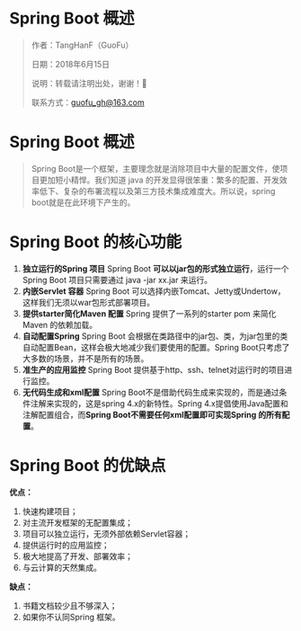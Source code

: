 # Spring Boot 概述

> 作者：TangHanF（GuoFu）
>
> 日期：2018年6月15日
>
> 说明：转载请注明出处，谢谢！🤝
>
> 联系方式：guofu_gh@163.com

# Spring Boot 概述

> Spring Boot是一个框架，主要理念就是消除项目中大量的配置文件，使项目更加短小精悍。我们知道 java 的开发显得很笨重：繁多的配置、开发效率低下、复杂的布署流程以及第三方技术集成难度大。所以说，spring boot就是在此环境下产生的。

# Spring Boot 的核心功能

1. **独立运行的Spring 项目**
   Spring Boot **可以以jar包的形式独立运行**，运行一个Spring Boot 项目只需要通过 java -jar xx.jar 来运行。
2. **内嵌Servlet 容器**
   Spring Boot 可以选择内嵌Tomcat、Jetty或Undertow，这样我们无须以war包形式部署项目。
3. **提供starter简化Maven 配置**
   Spring 提供了一系列的starter pom 来简化Maven 的依赖加载。
4. **自动配置Spring**
   Spring Boot 会根据在类路径中的jar包、类，为jar包里的类自动配置Bean，这样会极大地减少我们要使用的配置。Spring Boot只考虑了大多数的场景，并不是所有的场景。
5. **准生产的应用监控**
   Spring Boot 提供基于http、ssh、telnet对运行时的项目进行监控。
6. **无代码生成和xml配置**
   Spring Boot不是借助代码生成来实现的，而是通过条件注解来实现的，这是spring 4.x的新特性。Spring 4.x提倡使用Java配置和注解配置组合，而**Spring Boot不需要任何xml配置即可实现Spring 的所有配置**。

# Spring Boot 的优缺点

**优点：**

1. 快速构建项目；
2. 对主流开发框架的无配置集成；
3. 项目可以独立运行，无须外部依赖Servlet容器；
4. 提供运行时的应用监控；
5. 极大地提高了开发、部署效率；
6. 与云计算的天然集成。

**缺点：**

1. 书籍文档较少且不够深入；
2. 如果你不认同Spring 框架。